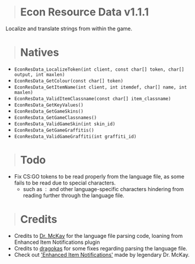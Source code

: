 > # Econ Resource Data v1.1.1
Localize and translate strings from within the game.

> # Natives
  - `EconResData_LocalizeToken(int client, const char[] token, char[] output, int maxlen)`
  - `EconResData_GetColour(const char[] token)`
  - `EconResData_GetItemName(int client, int itemdef, char[] name, int maxlen)`
  - `EconResData_ValidItemClassname(const char[] item_classname)`
  - `EconResData_GetKeyValues()`
  - `EconResData_GetGameSkins()`
  - `EconResData_GetGameClassnames()`
  - `EconResData_ValidGameSkin(int skin_id)`
  - `EconResData_GetGameGraffitis()`
  - `EconResData_ValidGameGraffiti(int graffiti_id)`

> # Todo
  - Fix CS:GO tokens to be read properly from the language file, as some fails to be read due to special characters.
     - such as `：` and other language-specific characters hindering from reading further through the language file.

> # Credits
  - Credits to [Dr. McKay](https://github.com/DoctorMcKay) for the language file parsing code, loaning from Enhanced Item Notifications plugin
  - Credits to [dragokas](https://github.com/dragokas) for some fixes regarding parsing the language file.
  - Check out ['Enhanced Item Notifications'](https://github.com/DoctorMcKay/sourcemod-plugins/blob/918ff5d60b56b0cc04915b611b7fc1e61c2ca25b/scripting/enhanced_items.sp) made by legendary Dr. McKay.

